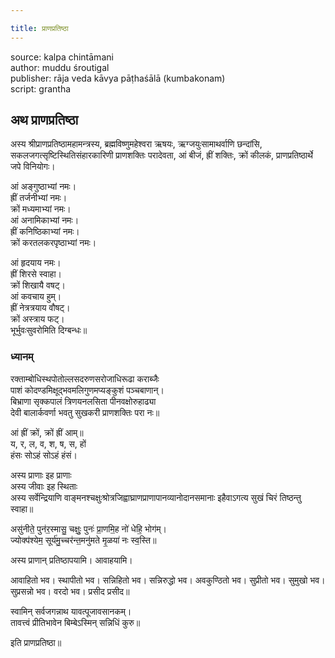 ```yaml
---

title: प्राणप्रतिष्ठा
---
```




source: kalpa chintāmani  
author: muddu śroutigal  
publisher: rāja veda kāvya pāṭhaśālā (kumbakonam)  
script: grantha


## अथ प्राणप्रतिष्ठा

अस्य श्रीप्राणप्रतिष्ठामहामन्त्रस्य, ब्रह्मविष्णुमहेश्वरा ऋषयः,
ऋग्जयुःसामाथर्वाणि छन्दांसि, सकलजगत्सृष्टिस्थितिसंहारकारिणी
प्राणशक्तिः परादेवता, आं बीजं, ह्रीं शक्तिः, क्रों कीलकं,
प्राणप्रतिष्ठार्थे जपे विनियोगः।

आं अङ्गुष्ठाभ्यां नमः।  
ह्रीं तर्जनीभ्यां नमः।  
क्रों मध्यमाभ्यां नमः।  
आं अनामिकाभ्यां नमः।  
ह्रीं कनिष्ठिकाभ्यां नमः।  
क्रों करतलकरपृष्ठाभ्यां नमः।

आं हृदयाय नमः।  
ह्रीं शिरसे स्वाहा।  
क्रों शिखायै वषट्।  
आं कवचाय हुम्।  
ह्रीं नेत्रत्रयाय वौषट्।  
क्रों अस्त्राय फट्।  
भूर्भुवःसुवरोमिति दिग्बन्धः॥

### ध्यानम्

रक्ताम्बोधिस्थपोतोल्लसदरुणसरोजाधिरूढा कराब्जैः  
पाशं कोदण्डमिक्षूद्भवमलिगुणमप्यङ्कुशं पञ्चबाणान्।  
बिभ्राणा सृक्कपालं त्रिणयनलसिता पीनवक्षोरुहाढ्या  
देवी बालार्कवर्णा भवतु सुखकरी प्राणशक्तिः परा नः॥

आं ह्रीं क्रों, क्रों ह्रीं आम्॥  
य, र, ल, व, श, ष, स, हों  
हंसः सोऽहं सोऽहं हंसं।

अस्य प्राणाः इह प्राणाः  
अस्य जीवाः इह स्थिताः  
अस्य सर्वेन्द्रियाणि वाङ्मनश्चक्षुःश्रोत्रजिह्वाघ्राणप्राणापानव्यानोदानसमानाः
इहैवाऽगत्य सुखं चिरं तिष्ठन्तु स्वाहा॥

असु॑नीते॒ पुन॑र॒स्मासु॒ चक्षुः॒ पुनः॑ प्रा॒णमि॒ह नो॑ धेहि॒ भोग॑म्।  
ज्योक्प॑श्येम॒ सूर्य॑मु॒च्चर॑न्त॒मनु॑मते मृ॒ळया॑ नः स्व॒स्ति॥

अस्य प्राणान् प्रतिष्ठापयामि।
आवाहयामि।

आवाहितो भव।
स्थापीतो भव।
सन्निहितो भव।
सन्निरुद्धो भव।
अवकुण्ठितो भव।
सुप्रीतो भव।
सुमुखो भव।
सुप्रसन्नो भव।
वरदो भव।
प्रसीद प्रसीद॥

स्वामिन् सर्वजगन्नाथ यावत्पूजावसानकम्।  
तावत्त्वं प्रीतिभावेन बिम्बेऽस्मिन् सन्निधिं कुरु॥

इति प्राणप्रतिष्ठा॥
